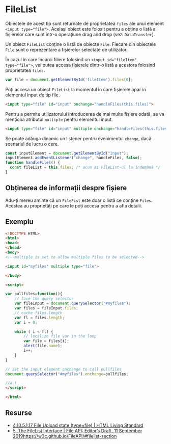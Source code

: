 # FileList

Obiectele de acest tip sunt returnate de proprietatea `files` ale unui element `<input type="file">`.
Același obiect este folosit pentru a obține o listă a fișierelor care sunt într-o operațiune drag and drop (vezi `DataTransfer`).

Un obiect `FileList` conține o listă de obiecte `File`. Fiecare din obiectele `File` sunt o reprezentare a fișierelor selectate de utilizator.

În cazul în care încarci filiere folosind un `<input id="fileItem" type="file">`, vei putea accesa fișierele dintr-o listă a acestora folosind proprietatea `files`.

```javascript
var file = document.getElementById('fileItem').files[0];
```

Poți accesa un obiect `FileList` la momentul în care fișierele apar în elementul input de tip file.

```html
<input type="file" id="input" onchange="handleFiles(this.files)">
```

Pentru a permite utilizatorului introducerea de mai multe fișiere odată, se va menționa atributul `multiple` pentru elementul input.

```html
<input type="file" id="input" multiple onchange="handleFiles(this.files)">
```

Se poate adăuga dinamic un listener pentru evenimentul `change`, dacă scenariul de lucru o cere.

```javascript
const inputElement = document.getElementById("input");
inputElement.addEventListener("change", handleFiles, false);
function handleFiles() {
  const fileList = this.files; /* acum ai FileList-ul la îndemână */
}
```

## Obținerea de informații despre fișiere

Adu-ți mereu aminte că un `FileFist` este doar o listă ce conține `Files`. Acestea au proprietăți pe care le poți accesa pentru a afla detalii.

## Exemplu

```html
<!DOCTYPE HTML>
<html>
<head>
</head>
<body>
<!--multiple is set to allow multiple files to be selected-->

<input id="myfiles" multiple type="file">

</body>

<script>

var pullfiles=function(){
    // love the query selector
    var fileInput = document.querySelector("#myfiles");
    var files = fileInput.files;
    // cache files.length
    var fl = files.length;
    var i = 0;

    while ( i < fl) {
        // localize file var in the loop
        var file = files[i];
        alert(file.name);
        i++;
    }
}

// set the input element onchange to call pullfiles
document.querySelector("#myfiles").onchange=pullfiles;

//a.t
</script>

</html>
```

## Resurse

- [4.10.5.1.17 File Upload state (type=file) | HTML Living Standard](https://html.spec.whatwg.org/multipage/input.html#file-upload-state-(type=file))
- [5. The FileList Interface | File API: Editor’s Draft, 11 September 2019]()https://w3c.github.io/FileAPI/#filelist-section
